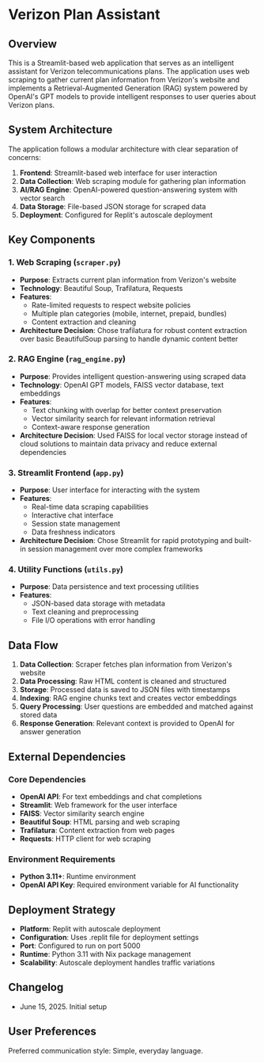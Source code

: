 # Verizon Plan Assistant

## Overview

This is a Streamlit-based web application that serves as an intelligent assistant for Verizon telecommunications plans. The application uses web scraping to gather current plan information from Verizon's website and implements a Retrieval-Augmented Generation (RAG) system powered by OpenAI's GPT models to provide intelligent responses to user queries about Verizon plans.

## System Architecture

The application follows a modular architecture with clear separation of concerns:

1. **Frontend**: Streamlit-based web interface for user interaction
2. **Data Collection**: Web scraping module for gathering plan information
3. **AI/RAG Engine**: OpenAI-powered question-answering system with vector search
4. **Data Storage**: File-based JSON storage for scraped data
5. **Deployment**: Configured for Replit's autoscale deployment

## Key Components

### 1. Web Scraping (`scraper.py`)
- **Purpose**: Extracts current plan information from Verizon's website
- **Technology**: Beautiful Soup, Trafilatura, Requests
- **Features**: 
  - Rate-limited requests to respect website policies
  - Multiple plan categories (mobile, internet, prepaid, bundles)
  - Content extraction and cleaning
- **Architecture Decision**: Chose trafilatura for robust content extraction over basic BeautifulSoup parsing to handle dynamic content better

### 2. RAG Engine (`rag_engine.py`)
- **Purpose**: Provides intelligent question-answering using scraped data
- **Technology**: OpenAI GPT models, FAISS vector database, text embeddings
- **Features**:
  - Text chunking with overlap for better context preservation
  - Vector similarity search for relevant information retrieval
  - Context-aware response generation
- **Architecture Decision**: Used FAISS for local vector storage instead of cloud solutions to maintain data privacy and reduce external dependencies

### 3. Streamlit Frontend (`app.py`)
- **Purpose**: User interface for interacting with the system
- **Features**:
  - Real-time data scraping capabilities
  - Interactive chat interface
  - Session state management
  - Data freshness indicators
- **Architecture Decision**: Chose Streamlit for rapid prototyping and built-in session management over more complex frameworks

### 4. Utility Functions (`utils.py`)
- **Purpose**: Data persistence and text processing utilities
- **Features**:
  - JSON-based data storage with metadata
  - Text cleaning and preprocessing
  - File I/O operations with error handling

## Data Flow

1. **Data Collection**: Scraper fetches plan information from Verizon's website
2. **Data Processing**: Raw HTML content is cleaned and structured
3. **Storage**: Processed data is saved to JSON files with timestamps
4. **Indexing**: RAG engine chunks text and creates vector embeddings
5. **Query Processing**: User questions are embedded and matched against stored data
6. **Response Generation**: Relevant context is provided to OpenAI for answer generation

## External Dependencies

### Core Dependencies
- **OpenAI API**: For text embeddings and chat completions
- **Streamlit**: Web framework for the user interface
- **FAISS**: Vector similarity search engine
- **Beautiful Soup**: HTML parsing and web scraping
- **Trafilatura**: Content extraction from web pages
- **Requests**: HTTP client for web scraping

### Environment Requirements
- **Python 3.11+**: Runtime environment
- **OpenAI API Key**: Required environment variable for AI functionality

## Deployment Strategy

- **Platform**: Replit with autoscale deployment
- **Configuration**: Uses .replit file for deployment settings
- **Port**: Configured to run on port 5000
- **Runtime**: Python 3.11 with Nix package management
- **Scalability**: Autoscale deployment handles traffic variations

## Changelog

- June 15, 2025. Initial setup

## User Preferences

Preferred communication style: Simple, everyday language.